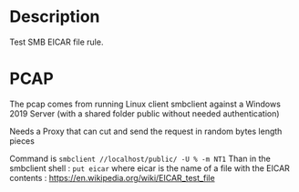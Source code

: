# Description

Test SMB EICAR file rule.

# PCAP

The pcap comes from running Linux client smbclient against a Windows 2019 Server (with a shared folder public without needed authentication)

Needs a Proxy that can cut and send the request in random bytes length pieces 

Command is
`smbclient //localhost/public/ -U % -m NT1`
Than in the smbclient shell :
`put eicar` where eicar is the name of a file with the EICAR contents :
https://en.wikipedia.org/wiki/EICAR_test_file

